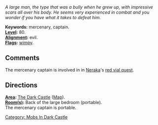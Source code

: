 *A large man, the type that was a bully when he grew up, with impressive
scars all over his body. He seems very experienced in combat and you
wonder if you have what it takes to defeat him.*

**Keywords:** mercenary, captain.  
**[Level](Level "wikilink"):** 80.  
**[Alignment](Alignment "wikilink"):** evil.  
**[Flags](:Category:_Mob_Types "wikilink"):**
[wimpy](Wimpy_Mobs "wikilink").  

## Comments

The mercenary captain is involved in in
[Neraka](:Category:_Neraka "wikilink")'s [red vial
quest](Red_Vial_Quest "wikilink").

## Directions

**[Area](:Category:_Areas "wikilink"):** [The Dark
Castle](:Category:_Dark_Castle "wikilink")
([Map](Dark_Castle_Map "wikilink")).  
**[Room(s)](:Category:_Rooms "wikilink"):** Back of the large bedroom
(portable).  
The mercenary captain is portable.  

[Category: Mobs In Dark
Castle](Category:_Mobs_In_Dark_Castle "wikilink")
